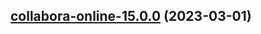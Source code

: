 

## [collabora-online-15.0.0](https://github.com/truecharts/charts/compare/collabora-online-14.0.18...collabora-online-15.0.0) (2023-03-01)

